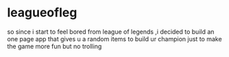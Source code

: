 # leagueofleg
so since i start to feel bored from league of legends ,i decided to build an one page app that gives u a random items to build ur champion just to make the game more fun but no trolling
